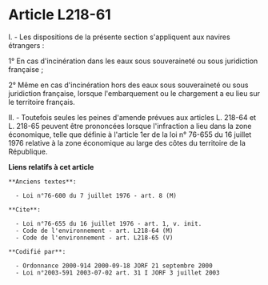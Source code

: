 # Article L218-61

I. - Les dispositions de la présente section s'appliquent aux navires étrangers :

1° En cas d'incinération dans les eaux sous souveraineté ou sous juridiction française ;

2° Même en cas d'incinération hors des eaux sous souveraineté ou sous juridiction française, lorsque l'embarquement ou le
chargement a eu lieu sur le territoire français.

II. - Toutefois seules les peines d'amende prévues aux articles L. 218-64 et L. 218-65 peuvent être prononcées lorsque
l'infraction a lieu dans la zone économique, telle que définie à l'article 1er de la loi n° 76-655 du 16 juillet 1976
relative à la zone économique au large des côtes du territoire de la République.

**Liens relatifs à cet article**

	**Anciens textes**:

	  - Loi n°76-600 du 7 juillet 1976 - art. 8 (M)

	**Cite**:

	  - Loi n°76-655 du 16 juillet 1976 - art. 1, v. init.
	  - Code de l'environnement - art. L218-64 (M)
	  - Code de l'environnement - art. L218-65 (V)

	**Codifié par**:

	  - Ordonnance 2000-914 2000-09-18 JORF 21 septembre 2000
	  - Loi n°2003-591 2003-07-02 art. 31 I JORF 3 juillet 2003
